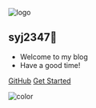 ![logo](_media/test.gif)

## syj2347🎉

- Welcome to my blog
- Have a good time!

[GitHub](https://github.com/syj2347)
[Get Started](/README.md)

![color](#fff)